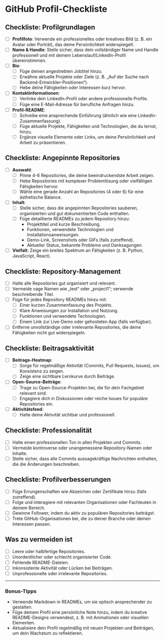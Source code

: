 # GitHub Profil-Checkliste

## **Checkliste: Profilgrundlagen**
- [ ] **Profilfoto**: Verwende ein professionelles oder kreatives Bild (z. B. ein Avatar oder Porträt), das deine Persönlichkeit widerspiegelt.
- [ ] **Name & Handle**: Stelle sicher, dass dein vollständiger Name und Handle professionell und mit deinem Lebenslauf/LinkedIn-Profil übereinstimmen.
- [ ] **Bio**:
  - [ ] Füge deinen angestrebten Jobtitel hinzu.
  - [ ] Erwähne aktuelle Projekte oder Ziele (z. B. „Auf der Suche nach Backend-Entwickler-Positionen“).
  - [ ] Hebe deine Fähigkeiten oder Interessen kurz hervor.
- [ ] **Kontaktinformationen**:
  - [ ] Verlinke dein LinkedIn-Profil oder andere professionelle Profile.
  - [ ] Füge eine E-Mail-Adresse für berufliche Anfragen hinzu.
- [ ] **Profil-README**:
  - [ ] Schreibe eine ansprechende Einführung (ähnlich wie eine LinkedIn-Zusammenfassung).
  - [ ] Füge aktuelle Projekte, Fähigkeiten und Technologien, die du lernst, hinzu.
  - [ ] Ergänze visuelle Elemente oder Links, um deine Persönlichkeit und Arbeit zu präsentieren.

## **Checkliste: Angepinnte Repositories**
- [ ] **Auswahl**:
  - [ ] Pinne 4-6 Repositories, die deine beeindruckendste Arbeit zeigen.
  - [ ] Hebe Repositories mit komplexer Problemlösung oder vielfältigen Fähigkeiten hervor.
  - [ ] Wähle eine gerade Anzahl an Repositories (4 oder 6) für eine ästhetische Balance.
- [ ] **Inhalt**:
  - [ ] Stelle sicher, dass die angepinnten Repositories sauberen, organisierten und gut dokumentierten Code enthalten.
  - [ ] Füge detaillierte READMEs zu jedem Repository hinzu:
    - Projekttitel und kurze Beschreibung.
    - Funktionen, verwendete Technologien und Installationsanweisungen.
    - Demo-Link, Screenshots oder GIFs (falls zutreffend).
    - Aktueller Status, bekannte Probleme und Danksagungen.
- [ ] **Vielfalt**: Zeige ein breites Spektrum an Fähigkeiten (z. B. Python, JavaScript, React).

## **Checkliste: Repository-Management**
- [ ] Halte alle Repositories gut organisiert und relevant.
- [ ] Vermeide vage Namen wie „test“ oder „project1“; verwende beschreibende Titel.
- [ ] Füge für jedes Repository READMEs hinzu mit:
  - [ ] Einer kurzen Zusammenfassung des Projekts.
  - [ ] Klare Anweisungen zur Installation und Nutzung.
  - [ ] Funktionen und verwendete Technologien.
  - [ ] Einem Link zur Live-Demo oder gehosteten App (falls verfügbar).
- [ ] Entferne unvollständige oder irrelevante Repositories, die deine Fähigkeiten nicht gut widerspiegeln.

## **Checkliste: Beitragsaktivität**
- [ ] **Beitrags-Heatmap**:
  - [ ] Sorge für regelmäßige Aktivität (Commits, Pull Requests, Issues), um Konsistenz zu zeigen.
  - [ ] Zeige eine sichtbare Lernkurve durch Beiträge.
- [ ] **Open-Source-Beiträge**:
  - [ ] Trage zu Open-Source-Projekten bei, die für dein Fachgebiet relevant sind.
  - [ ] Engagiere dich in Diskussionen oder reiche Issues für populäre Repositories ein.
- [ ] **Aktivitätsfeed**:
  - [ ] Halte deine Aktivität sichtbar und professionell.

## **Checkliste: Professionalität**
- [ ] Halte einen professionellen Ton in allen Projekten und Commits.
- [ ] Vermeide kontroverse oder unangemessene Repository-Namen oder Inhalte.
- [ ] Stelle sicher, dass alle Commits aussagekräftige Nachrichten enthalten, die die Änderungen beschreiben.

## **Checkliste: Profilverbesserungen**
- [ ] Füge Errungenschaften wie Abzeichen oder Zertifikate hinzu (falls zutreffend).
- [ ] Folge und interagiere mit relevanten Organisationen oder Fachleuten in deinem Bereich.
- [ ] Gewinne Follower, indem du aktiv zu populären Repositories beiträgst.
- [ ] Trete GitHub-Organisationen bei, die zu deiner Branche oder deinen Interessen passen.

## **Was zu vermeiden ist**
- [ ] Leere oder halbfertige Repositories.
- [ ] Unordentlicher oder schlecht organisierter Code.
- [ ] Fehlende README-Dateien.
- [ ] Inkonsistente Aktivität oder Lücken bei Beiträgen.
- [ ] Unprofessionelle oder irrelevante Repositories.

---

### **Bonus-Tipps**
- Verwende Markdown in READMEs, um sie optisch ansprechender zu gestalten.
- Füge deinem Profil eine persönliche Note hinzu, indem du kreative README-Designs verwendest, z. B. mit Animationen oder visuellen Elementen.
- Aktualisiere dein Profil regelmäßig mit neuen Projekten und Beiträgen, um dein Wachstum zu reflektieren.
